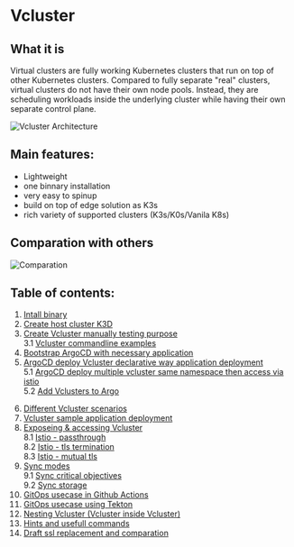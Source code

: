# Vcluster

## What it is
Virtual clusters are fully working Kubernetes clusters that run on top of other Kubernetes clusters. Compared to fully separate "real" clusters, virtual clusters do not have their own node pools. Instead, they are scheduling workloads inside the underlying cluster while having their own separate control plane.

![Vcluster Architecture](https://www.vcluster.com/docs/media/diagrams/vcluster-architecture.svg)


## Main features:

- Lightweight 
- one binnary installation
- very easy to spinup
- build on top of edge solution as K3s
- rich variety of supported clusters (K3s/K0s/Vanila K8s)

## Comparation with others

![Comparation](https://www.vcluster.com/docs/media/vcluster-comparison.png)


## Table of contents:
1. [Intall binary](./doc/INSTALL.md)
2. [Create host cluster K3D](./doc/HOST-CLUSTER.md)
3. [Create Vcluster manually testing purpose](./doc/VIRTUAL-CLUSTER.md)<br>
   3.1 [Vcluster commandline examples](./doc/VCLUSTER-COMMANDS.md)
4. [Bootstrap ArgoCD with necessary application](./doc/ARGOCD-INSTALL.md)
5. [ArgoCD deploy Vcluster declarative way application deployment](./doc/ARGO-DEPLOYMENT.md)<br>
   5.1 [ArgoCD deploy multiple vcluster same namespace then access via istio](./doc/ARGOCD-MULTIPLE-VCLUSTER.md)<br>
   5.2 [Add Vclusters to Argo](./doc/VCLUSTER-ADD-ARGOCD.md)<br>
<!--7. [Different Vcluster distributions eks/k0s/k8s](./doc/VARIETY-OF-DISTROS.md)-->
6. [Different Vcluster scenarios](./doc/SCENARIOS.md)
7. [Vcluster sample application deployment](./doc/SAMPLE-APPS-VCLUSTER.md)
8. [Exposeing & accessing Vcluster](./doc/GENERAL-ACCESS.md)<br>
    8.1 [Istio - passthrough](./doc/ISTIO-PASSTHROUGH.md)<br>
    8.2 [Istio - tls termination](./doc/ISTIO-TLS-TERMINATION.md)<br>
    8.3 [Istio - mutual tls](./doc/ISTIO-MTLS.md)<br>
9. [Sync modes](./doc/SYNC-MODES.md)<br>
    9.1 [Sync critical objectives](./doc/SYNC-OPTIONS.md)<br>
    9.2 [Sync storage](./doc/SYNC-STORAGE.md)<br>
10. [GitOps usecase in Github Actions](./doc/PIPELINE-EXAMPLE1.md)
11. [GitOps usecase using Tekton](./doc/PIPELINE-EXAMPLE2.md)
12. [Nesting Vcluster (Vcluster inside Vcluster)](./doc/NESTING-VCLUSTER.md)
13. [Hints and usefull commands](./doc/HINTS.md)
14. [Draft ssl replacement and comparation](./doc/CERTIFICATE-REPLACEMENT-ATTEMPT.md)
